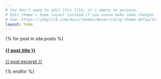 ```yaml
---
# You don't need to edit this file, it's empty on purpose.
# Edit theme's home layout instead if you wanna make some changes
# See: https://jekyllrb.com/docs/themes/#overriding-theme-defaults
layout: home
---
```


<div class="list-group">
  {% for post in site.posts %}
    <a href="{{ post.url }}" class="list-group-item">
      <h4 class="list-group-item-heading">{{ post.title }}</h4>
      <p class="list-group-item-text">{{ post.excerpt }}</p>
    </a>
  {% endfor %}
</div>
